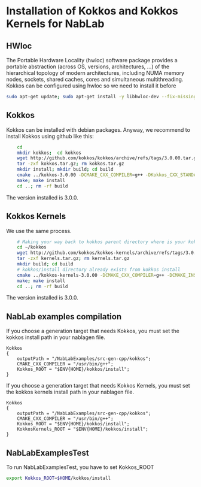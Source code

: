 # Installation of Kokkos and Kokkos Kernels for NabLab

## HWloc

The Portable Hardware Locality (hwloc) software package provides a portable abstraction (across OS, versions, architectures, ...) of the hierarchical topology of modern architectures, 
including NUMA memory nodes, sockets, shared caches, cores and simultaneous multithreading. Kokkos can be configured using hwloc so we need to install it before

```bash
sudo apt-get update; sudo apt-get install -y libhwloc-dev --fix-missing
```

## Kokkos

Kokkos can be installed with debian packages.
Anyway, we recommend to install Kokkos using github like this:
```bash
	cd
	mkdir kokkos;  cd kokkos
	wget http://github.com/kokkos/kokkos/archive/refs/tags/3.0.00.tar.gz -O kokkos.tar.gz
	tar -zxf kokkos.tar.gz; rm kokkos.tar.gz
	mkdir install; mkdir build; cd build
	cmake ../kokkos-3.0.00 -DCMAKE_CXX_COMPILER=g++ -DKokkos_CXX_STANDARD=17 -DCMAKE_INSTALL_PREFIX=~/kokkos/install -DKokkos_ENABLE_OPENMP=On -DKokkos_ENABLE_HWLOC=On
	make; make install
	cd ..; rm -rf build
```
The version installed is 3.0.0.

## Kokkos Kernels

We use the same process.
```bash
	# Making your way back to kokkos parent directory where is your kokkos install sub-directory
	cd ~/kokkos
	wget http://github.com/kokkos/kokkos-kernels/archive/refs/tags/3.0.00.tar.gz -O kernels.tar.gz
	tar -zxf kernels.tar.gz; rm kernels.tar.gz
	mkdir build; cd build
	# kokkos/install directory already exists from kokkos install
	cmake ../kokkos-kernels-3.0.00 -DCMAKE_CXX_COMPILER=g++ -DCMAKE_INSTALL_PREFIX=~/kokkos/install -DKokkos_DIR=~/kokkos/install
	make; make install
	cd ..; rm -rf build
```
The version installed is 3.0.0.

## NabLab examples compilation

If you choose a generation target that needs Kokkos, you must set the kokkos install path in your nablagen file.

```
Kokkos
{
	outputPath = "/NabLabExamples/src-gen-cpp/kokkos";
	CMAKE_CXX_COMPILER = "/usr/bin/g++";
	Kokkos_ROOT = "$ENV{HOME}/kokkos/install";
}
```

If you choose a generation target that needs Kokkos Kernels, you must set the kokkos kernels install path in your nablagen file.

```
Kokkos
{
	outputPath = "/NabLabExamples/src-gen-cpp/kokkos";
	CMAKE_CXX_COMPILER = "/usr/bin/g++";
	Kokkos_ROOT = "$ENV{HOME}/kokkos/install";
	KokkosKernels_ROOT = "$ENV{HOME}/kokkos/install";
}
```

## NabLabExamplesTest

To run NabLabExamplesTest, you have to set Kokkos_ROOT

```bash
export Kokkos_ROOT=$HOME/kokkos/install
```
